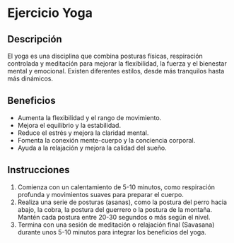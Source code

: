 # Ejercicio Yoga

## Descripción
El yoga es una disciplina que combina posturas físicas, respiración controlada y meditación para mejorar la flexibilidad, la fuerza y el bienestar mental y emocional. Existen diferentes estilos, desde más tranquilos hasta más dinámicos.

## Beneficios
- Aumenta la flexibilidad y el rango de movimiento.
- Mejora el equilibrio y la estabilidad.
- Reduce el estrés y mejora la claridad mental.
- Fomenta la conexión mente-cuerpo y la conciencia corporal.
- Ayuda a la relajación y mejora la calidad del sueño.

## Instrucciones
1. Comienza con un calentamiento de 5-10 minutos, como respiración profunda y movimientos suaves para preparar el cuerpo.
2. Realiza una serie de posturas (asanas), como la postura del perro hacia abajo, la cobra, la postura del guerrero o la postura de la montaña. Mantén cada postura entre 20-30 segundos o más según el nivel.
3. Termina con una sesión de meditación o relajación final (Savasana) durante unos 5-10 minutos para integrar los beneficios del yoga.
